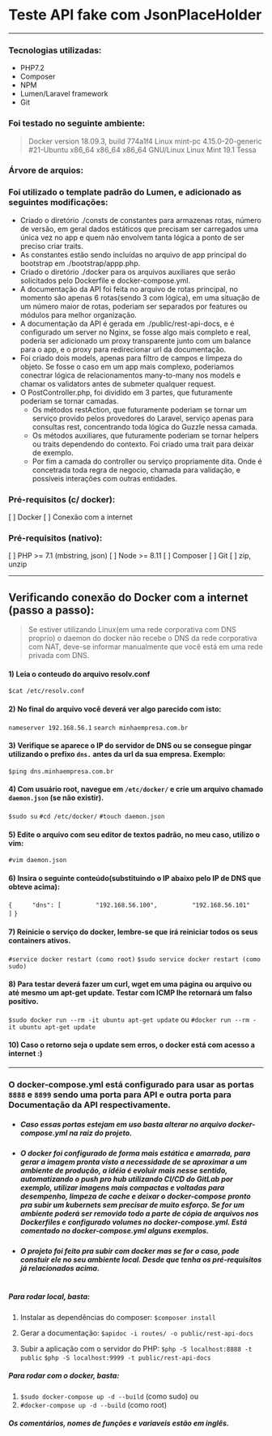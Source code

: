 # Teste API fake com JsonPlaceHolder 

-----
### Tecnologias utilizadas:
* PHP7.2
* Composer
* NPM
* Lumen/Laravel framework
* Git

### Foi testado no seguinte ambiente:
> Docker version 18.09.3, build 774a1f4
> Linux mint-pc 4.15.0-20-generic #21-Ubuntu x86_64 x86_64 x86_64 GNU/Linux
> Linux Mint 19.1 Tessa

### Árvore de arquios:
### Foi utilizado o template padrão do Lumen, e adicionado as seguintes modificações:
* Criado o diretório ./consts de constantes para armazenas rotas, número de versão, em geral dados estáticos que precisam ser carregados uma única vez no app e quem não envolvem tanta lógica a ponto de ser preciso criar traits.
* As constantes estão sendo incluídas no arquivo de app principal do bootstrap em ./bootstrap/appp.php.
* Criado o diretório ./docker para os arquivos auxiliares que serão solicitados pelo Dockerfile e docker-compose.yml.
* A documentação da API foi feita no arquivo de rotas principal, no momento são apenas 6 rotas(sendo 3 com lógica), em uma situação de um número maior de rotas, poderiam ser separados por features ou módulos para melhor organização. 
* A documentação da API é gerada em ./public/rest-api-docs, e é configurado um server no Nginx, se fosse algo mais completo e real, poderia ser adicionado um proxy transparente junto com um balance para o app, e o proxy para redirecionar url da documentação.
* Foi criado dois models, apenas para filtro de campos e limpeza do objeto. Se fosse o caso em um app mais complexo, poderiamos conectrar lógica de relacionamentos many-to-many nos models e chamar os validators antes de submeter qualquer request.
* O PostController.php, foi dividido em 3 partes, que futuramente poderiam se tornar camadas. 
    * Os métodos restAction, que futuramente poderiam se tornar um serviço provido pelos provedores do Laravel, serviço apenas para consultas rest, concentrando toda lógica do Guzzle nessa camada.
    * Os métodos auxiliares, que futuramente poderiam se tornar helpers ou traits dependendo do contexto. Foi criado uma trait para deixar de exemplo. 
    * Por fim a camada do controller ou serviço propriamente dita. Onde é concetrada toda regra de negocio, chamada para validação, e possíveis interações com outras entidades.
 

### Pré-requisitos (c/ docker):
[ ]  Docker
[ ] Conexão com a internet

### Pré-requisitos (nativo):
[ ] PHP >= 7.1 (mbstring, json)
[ ] Node >= 8.11
[ ] Composer
[ ] Git
[ ] zip, unzip

---

## Verificando conexão do Docker com a internet (passo a passo):
> Se estiver utilizando Linux(em uma rede corporativa com DNS proprío) o daemon do docker não recebe o DNS da rede corporativa com NAT, deve-se informar manualmente que você está em uma rede privada com DNS.
#### 1) Leia o conteudo do arquivo resolv.conf
```$cat /etc/resolv.conf```
#### 2) No final do arquivo você deverá ver algo parecido com isto:
```nameserver 192.168.56.1```
```search minhaempresa.com.br```
#### 3) Verifique se aparece o IP do servidor de DNS ou se consegue pingar utilizando o prefixo ```dns.``` antes da url da sua empresa. Exemplo: 
```$ping dns.minhaempresa.com.br```
#### 4) Com usuário root, navegue em ```/etc/docker/``` e crie um arquivo chamado ```daemon.json``` (se não existir).
```$sudo su```
```#cd /etc/docker/```
```#touch daemon.json```
#### 5) Edite o arquivo com seu editor de textos padrão, no meu caso, utilizo o vim:
```#vim daemon.json```
#### 6) Insira o seguinte conteúdo(substituindo o IP abaixo pelo IP de DNS que obteve acima):
```{```
``` 	"dns": [```
``` 		"192.168.56.100",```
``` 		"192.168.56.101"```
``` 	]```
 ```}```
#### 7) Reinicie o serviço do docker, lembre-se que irá reiniciar todos os seus containers ativos.
```#service docker restart (como root)```
```$sudo service docker restart (como sudo)```

#### 8) Para testar deverá fazer um curl, wget em uma página ou arquivo ou até mesmo um apt-get update. Testar com ICMP lhe retornará um falso positivo.
```$sudo docker run --rm -it ubuntu apt-get update```
ou
```#docker run --rm -it ubuntu apt-get update```

#### 10) Caso o retorno seja o update sem erros, o docker está com acesso a internet :) 

---

### O docker-compose.yml está configurado para usar as portas ```8888``` e ```8899``` sendo uma porta para API e outra porta para Documentação da API respectivamente. 

* ##### Caso essas portas estejam em uso basta alterar no arquivo docker-compose.yml na raiz do projeto. 
* ##### O docker foi configurado de forma mais estática e amarrada, para gerar a imagem pronta visto a necessidade de se aproximar a um ambiente de produção, a idéia é evoluir mais nesse sentido, automatizando o push pro hub utilizando CI/CD do GitLab por exemplo, utilizar imagens mais compactas e voltadas para desempenho, limpeza de cache e deixar o docker-compose pronto pra subir um kubernets sem precisar de muito esforço. Se for um ambiente poderá ser removido todo a parte de cópia de arquivos nos Dockerfiles e configurado volumes no docker-compose.yml. Está comentado no docker-compose.yml alguns exemplos. 
* ##### O projeto foi feito pra subir com docker mas se for o caso, pode constuir ele no seu ambiente local. Desde que tenha os pré-requisitos já relacionados acima.
#
##### Para rodar local, basta:
1) Instalar as dependências do composer:
```$composer install```

2) Gerar a documentação:
```$apidoc -i routes/ -o public/rest-api-docs```

3) Subir a aplicação com o servidor do PHP:
```$php -S localhost:8888 -t public```
```$php -S localhost:9999 -t public/rest-api-docs```

##### Para rodar com o docker, basta:
1) ```$sudo docker-compose up -d --build``` (como sudo)
ou
2) ```#docker-compose up -d --build```  (como root)

##### Os comentários, nomes de funções e variaveis estão em inglês.